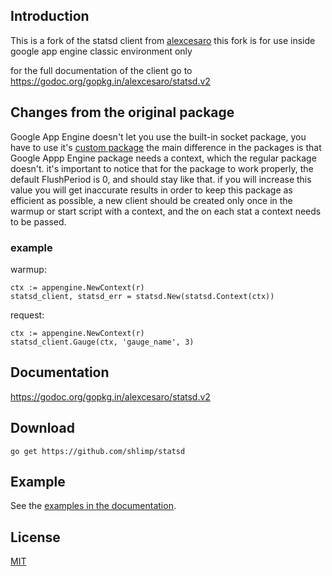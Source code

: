 ## Introduction

This is a fork of the statsd client from [alexcesaro](https://github.com/alexcesaro/statsd)
this fork is for use inside google app engine classic environment only

for the full documentation of the client go to https://godoc.org/gopkg.in/alexcesaro/statsd.v2

## Changes from the original package

Google App Engine doesn't let you use the built-in socket package, you have to use it's [custom package](https://cloud.google.com/appengine/docs/standard/go/sockets/reference)
the main difference in the packages is that Google Appp Engine package needs a context, which the regular package doesn't.
it's important to notice that for the package to work properly, the default FlushPeriod is 0, and should stay like that. if you will increase this value you will get inaccurate results
in order to keep this package as efficient as possible, a new client should be created only once in the warmup or start script with a context, and the on each stat a context needs to be passed.

### example
warmup:
```
ctx := appengine.NewContext(r)
statsd_client, statsd_err = statsd.New(statsd.Context(ctx))
```
request:
```
ctx := appengine.NewContext(r)
statsd_client.Gauge(ctx, 'gauge_name', 3)
```


## Documentation

https://godoc.org/gopkg.in/alexcesaro/statsd.v2


## Download

    go get https://github.com/shlimp/statsd


## Example

See the [examples in the documentation](https://godoc.org/gopkg.in/alexcesaro/statsd.v2#example-package).


## License

[MIT](LICENSE)

